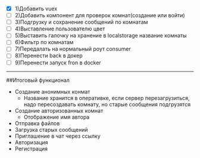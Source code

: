 - [x] 1)Добавить vuex
- [ ] 2)Добавить компонент для проверок комнат(создание или войти)
- [ ] 3)Подгрузку и сохранение сообщений по комнатам
- [ ] 4)Выставление пользователю цвет
- [ ] 5)Выставить галочку на хранение в localstorage название комнаты
- [ ] 6)Фильтр по комнатам
- [ ] 7)Передалать на нормальный роут consumer
- [ ] 8)Перенести back в докер
- [ ] 9)Перенести запуск fron в docker

***
##Итоговый функционал
* Создание анонимных конмат
    * Название хранится в оперативке, если сервер перезагрузиться, надо пересоздавать комнату, но старые сообщения подгрузятся
* Создание авторизованных комнат
    * Отображение имя автора
* Отправка файлов
* Загрузка старых сообщений
* Приглашение в чат через ссылку
* Авторизация
* Регистрация